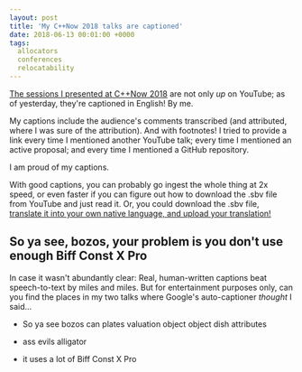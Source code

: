 ```yaml
---
layout: post
title: 'My C++Now 2018 talks are captioned'
date: 2018-06-13 00:01:00 +0000
tags:
  allocators
  conferences
  relocatability
---
```


[The sessions I presented at C++Now 2018](/blog/2018/06/04/cppnow-2018-talks) are
not only _up_ on YouTube; as of yesterday, they're captioned in English! By me.

My captions include the audience's comments transcribed (and attributed,
where I was sure of the attribution).  And with footnotes!  I tried to provide a link
every time I mentioned another YouTube talk; every time I mentioned an active proposal;
and every time I mentioned a GitHub repository.

I am proud of my captions.

With good captions, you can probably go ingest the whole thing at 2x speed,
or even faster if you can figure out how to download the .sbv file from YouTube
and just read it. Or, you could download the .sbv file, [translate it into your
own native language, and upload your translation!](http://cppvap.wikidot.com/wiki:captions-catalog)


## So ya see, bozos, your problem is you don't use enough Biff Const X Pro

In case it wasn't abundantly clear:
Real, human-written captions beat speech-to-text by miles and miles.
But for entertainment purposes only, can you find the places in my two talks
where Google's auto-captioner _thought_ I said...

- So ya see bozos can plates valuation object object dish attributes

- ass evils alligator

- it uses a lot of Biff Const X Pro
